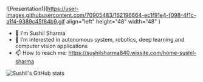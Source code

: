 
![Presentation1](https://user-images.githubusercontent.com/70905483/162196664-ec1f91e4-f098-4f1c-a1f4-9389c45f84b9.gif align="left" height="48" width="48" )

- 👋 I'm Sushil Sharma 
- 🔭 I’m interested in autonomous system, robotics, deep learning and computer vision applications
- 📫 How to reach me: https://sushilsharma840.wixsite.com/home-sushil-sharma



![Sushil's GitHub stats](https://github-readme-stats.vercel.app/api?username=sharmasushil&show_icons=true&theme=dark&hide=contribs,prs)

